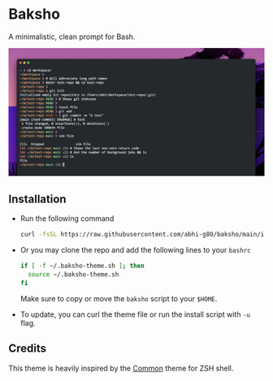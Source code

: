 Baksho
======

A minimalistic, clean prompt for Bash.

<p align="center"><img src="docs/example.png" width="864"></p>

Installation
------------
- Run the following command
    ```bash
    curl -fsSL https://raw.githubusercontent.com/abhi-g80/baksho/main/install.sh | sh
    ```

- Or you may clone the repo and add the following lines to your `bashrc`
    ```bash
    if [ -f ~/.baksho-theme.sh ]; then
      source ~/.baksho-theme.sh
    fi
    ```
    Make sure to copy or move the `baksho` script to your `$HOME`.

- To update, you can curl the theme file or run the install script with `-u` flag.

Credits
-------
This theme is heavily inspired by the [Common](https://github.com/jackharrisonsherlock/common) theme for ZSH shell.